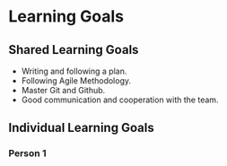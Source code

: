 # Learning Goals

## Shared Learning Goals

- Writing and following a plan.
- Following Agile Methodology.
- Master Git and Github.
- Good communication and cooperation with the team.

## Individual Learning Goals

### Person 1
